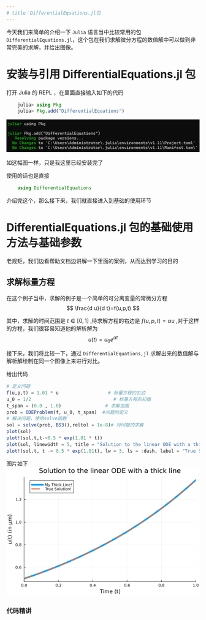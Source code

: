 ```yaml
---
# title：DifferentialEquations.jl包
---
```

今天我们来简单的介绍一下 `Julia` 语言当中比较常用的包 `DifferentialEquations.jl`，这个包在我们求解微分方程的数值解中可以做到非常完美的求解，并给出图像。

# 安装与引用 DifferentialEquations.jl 包
打开 Julia 的 REPL ，在里面直接输入如下的代码
```julia
    julia> using Pkg
    julia> Pkg.add("DifferentialEquations")
```

![alt text](661badec769f466d9453cdebd0b7838b.png)

如这幅图一样，只是我这里已经安装完了

使用的话也是直接
```julia
    using DifferentialEquations
```

介绍完这个，那么接下来，我们就直接进入到基础的使用环节

# DifferentialEquations.jl 包的基础使用方法与基础参数

老规矩，我们边看帮助文档边讲解一下里面的案例，从而达到学习的目的

## 求解标量方程

在这个例子当中，求解的例子是一个简单的可分离变量的常微分方程
$$
\frac{d u}{d t}=f(u,p,t)
$$

其中，求解的时间范围是 $t\in [0,1]$ ,待求解方程的右边是 $f(u,p,t)=\alpha u$ ,对于这样的方程，我们很容易知道他的解析解为
$$
u(t)=u_0 e^{\alpha t}
$$

接下来，我们将比较一下，通过 `DifferentialEquations,jl` 求解出来的数值解与解析解绘制在同一个图像上来进行对比。

给出代码
```julia
# 定义问题
f(u,p,t) = 1.01 * u                  # 标量方程的右边
u_0 = 1/2                              # 标量方程的初值
t_span = (0.0 , 1.0)                # 求解范围
prob = ODEProblem(f, u_0, t_span)  #问题的定义
# 解决问题，使用solve函数
sol = solve(prob, BS3(),reltol = 1e-8)# 对问题的求解
plot(sol)                               
plot!(sol.t,t->0.5 * exp(1.01 * t)) 
plot(sol, linewidth = 5, title = "Solution to the linear ODE with a thick line",xaxis = "Time (t)", yaxis = "u(t) (in μm)", label = "My Thick Line!") # 绘制出数值解图像
plot!(sol.t, t -> 0.5 * exp(1.01t), lw = 3, ls = :dash, label = "True Solution!")# 在同一个画布上绘制出解析解图像
```
图片如下
![alt text](image.png)
### 代码精讲















